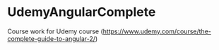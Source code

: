 # UdemyAngularComplete
Course work for Udemy course (https://www.udemy.com/course/the-complete-guide-to-angular-2/)
